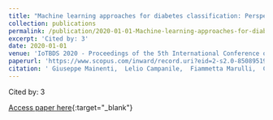 ```yaml
---
title: "Machine learning approaches for diabetes classification: Perspectives to artificial intelligence methods updating"
collection: publications
permalink: /publication/2020-01-01-Machine-learning-approaches-for-diabetes-classification-Perspectives-to-artificial-intelligence-methods-updating
excerpt: 'Cited by: 3'
date: 2020-01-01
venue: 'IoTBDS 2020 - Proceedings of the 5th International Conference on Internet of Things, Big Data and Security'
paperurl: 'https://www.scopus.com/inward/record.uri?eid=2-s2.0-85089519717&partnerID=40&md5=bf7cc36e86c1988dd85e04c2fce06de1'
citation: ' Giuseppe Mainenti,  Lelio Campanile,  Fiammetta Marulli,  Carlo Ricciardi,  Antonio Valente, &quot;Machine learning approaches for diabetes classification: Perspectives to artificial intelligence methods updating.&quot; IoTBDS 2020 - Proceedings of the 5th International Conference on Internet of Things, Big Data and Security, 2020.'
---
```

Cited by: 3

[Access paper here](https://www.scopus.com/inward/record.uri?eid=2-s2.0-85089519717&partnerID=40&md5=bf7cc36e86c1988dd85e04c2fce06de1){:target="_blank"}
